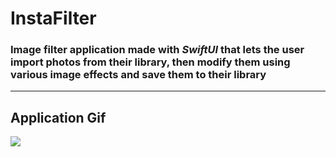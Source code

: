 # InstaFilter

### Image filter application made with *SwiftUI* that lets the user import photos from their library, then modify them using various image effects and save them to their library

---

## Application Gif
![](Instafilter.gif)

